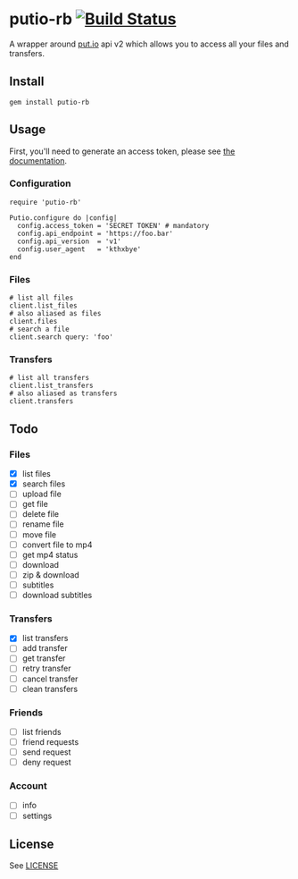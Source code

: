 # putio-rb [![Build Status](https://travis-ci.org/hubb/putio.rb.svg?branch=master)](https://travis-ci.org/hubb/putio.rb)

A wrapper around [put.io](https://put.io) api v2 which allows you to access all
your files and transfers.

## Install

    gem install putio-rb

## Usage

First, you'll need to generate an access token, please see [the documentation](http://put.io/v2/docs/gettingstarted.html#authentication-and-access).

### Configuration

```
require 'putio-rb'

Putio.configure do |config|
  config.access_token = 'SECRET TOKEN' # mandatory
  config.api_endpoint = 'https://foo.bar'
  config.api_version  = 'v1'
  config.user_agent   = 'kthxbye'
end
```

### Files

```
# list all files
client.list_files
# also aliased as files
client.files
# search a file
client.search query: 'foo'
```

### Transfers

```
# list all transfers
client.list_transfers
# also aliased as transfers
client.transfers
```

## Todo

### Files

- [x] list files
- [x] search files
- [ ] upload file
- [ ] get file
- [ ] delete file
- [ ] rename file
- [ ] move file
- [ ] convert file to mp4
- [ ] get mp4 status
- [ ] download
- [ ] zip & download
- [ ] subtitles
- [ ] download subtitles

### Transfers

- [x] list transfers
- [ ] add transfer
- [ ] get transfer
- [ ] retry transfer
- [ ] cancel transfer
- [ ] clean transfers

### Friends

- [ ] list friends
- [ ] friend requests
- [ ] send request
- [ ] deny request

### Account

- [ ] info
- [ ] settings

## License

See [LICENSE](https://github.com/hubb/putio.rb/blob/master/LICENSE.md)

